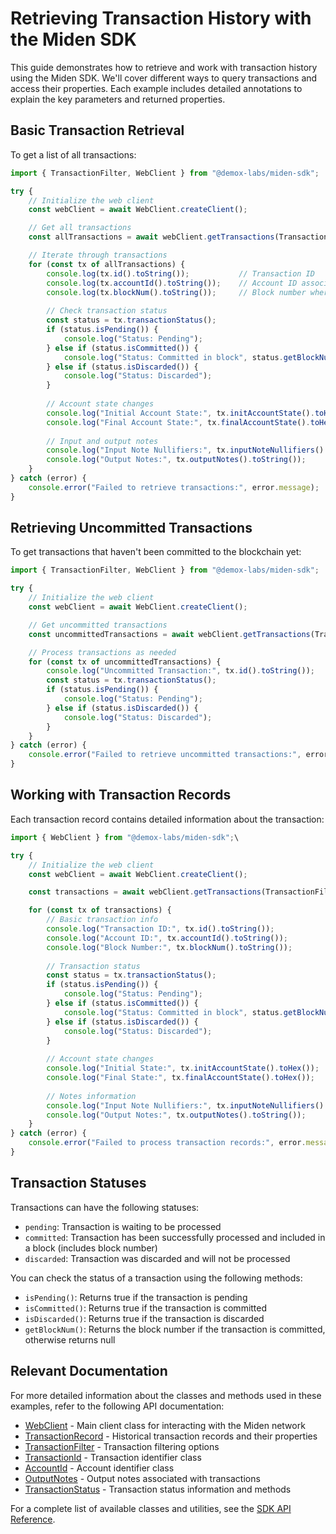 # Retrieving Transaction History with the Miden SDK

This guide demonstrates how to retrieve and work with transaction history using the Miden SDK. We'll cover different ways to query transactions and access their properties. Each example includes detailed annotations to explain the key parameters and returned properties.

## Basic Transaction Retrieval

To get a list of all transactions:

```typescript
import { TransactionFilter, WebClient } from "@demox-labs/miden-sdk";

try {
    // Initialize the web client
    const webClient = await WebClient.createClient();

    // Get all transactions
    const allTransactions = await webClient.getTransactions(TransactionFilter.all());

    // Iterate through transactions
    for (const tx of allTransactions) {
        console.log(tx.id().toString());           // Transaction ID
        console.log(tx.accountId().toString());    // Account ID associated with the transaction
        console.log(tx.blockNum().toString());     // Block number where the transaction was included
        
        // Check transaction status
        const status = tx.transactionStatus();
        if (status.isPending()) {
            console.log("Status: Pending");
        } else if (status.isCommitted()) {
            console.log("Status: Committed in block", status.getBlockNum());
        } else if (status.isDiscarded()) {
            console.log("Status: Discarded");
        }
        
        // Account state changes
        console.log("Initial Account State:", tx.initAccountState().toHex());
        console.log("Final Account State:", tx.finalAccountState().toHex());
        
        // Input and output notes
        console.log("Input Note Nullifiers:", tx.inputNoteNullifiers().map(n => n.toHex()));
        console.log("Output Notes:", tx.outputNotes().toString());
    }
} catch (error) {
    console.error("Failed to retrieve transactions:", error.message);
}
```

## Retrieving Uncommitted Transactions

To get transactions that haven't been committed to the blockchain yet:

```typescript
import { TransactionFilter, WebClient } from "@demox-labs/miden-sdk";

try {
    // Initialize the web client
    const webClient = await WebClient.createClient();

    // Get uncommitted transactions
    const uncommittedTransactions = await webClient.getTransactions(TransactionFilter.uncommitted());

    // Process transactions as needed
    for (const tx of uncommittedTransactions) {
        console.log("Uncommitted Transaction:", tx.id().toString());
        const status = tx.transactionStatus();
        if (status.isPending()) {
            console.log("Status: Pending");
        } else if (status.isDiscarded()) {
            console.log("Status: Discarded");
        }
    }
} catch (error) {
    console.error("Failed to retrieve uncommitted transactions:", error.message);
}
```

## Working with Transaction Records

Each transaction record contains detailed information about the transaction:

```typescript
import { WebClient } from "@demox-labs/miden-sdk";\

try {
    // Initialize the web client
    const webClient = await WebClient.createClient();

    const transactions = await webClient.getTransactions(TransactionFilter.all());

    for (const tx of transactions) {
        // Basic transaction info
        console.log("Transaction ID:", tx.id().toString());
        console.log("Account ID:", tx.accountId().toString());
        console.log("Block Number:", tx.blockNum().toString());
        
        // Transaction status
        const status = tx.transactionStatus();
        if (status.isPending()) {
            console.log("Status: Pending");
        } else if (status.isCommitted()) {
            console.log("Status: Committed in block", status.getBlockNum());
        } else if (status.isDiscarded()) {
            console.log("Status: Discarded");
        }
        
        // Account state changes
        console.log("Initial State:", tx.initAccountState().toHex());
        console.log("Final State:", tx.finalAccountState().toHex());
        
        // Notes information
        console.log("Input Note Nullifiers:", tx.inputNoteNullifiers().map(n => n.toHex()));
        console.log("Output Notes:", tx.outputNotes().toString());
    }
} catch (error) {
    console.error("Failed to process transaction records:", error.message);
}
```

## Transaction Statuses

Transactions can have the following statuses:
- `pending`: Transaction is waiting to be processed
- `committed`: Transaction has been successfully processed and included in a block (includes block number)
- `discarded`: Transaction was discarded and will not be processed

You can check the status of a transaction using the following methods:
- `isPending()`: Returns true if the transaction is pending
- `isCommitted()`: Returns true if the transaction is committed
- `isDiscarded()`: Returns true if the transaction is discarded
- `getBlockNum()`: Returns the block number if the transaction is committed, otherwise returns null

## Relevant Documentation

For more detailed information about the classes and methods used in these examples, refer to the following API documentation:

- [WebClient](docs/src/web-client/api/classes/WebClient.md) - Main client class for interacting with the Miden network
- [TransactionRecord](docs/src/web-client/api/classes/TransactionRecord.md) - Historical transaction records and their properties
- [TransactionFilter](docs/src/web-client/api/classes/TransactionFilter.md) - Transaction filtering options
- [TransactionId](docs/src/web-client/api/classes/TransactionId.md) - Transaction identifier class
- [AccountId](docs/src/web-client/api/classes/AccountId.md) - Account identifier class
- [OutputNotes](docs/src/web-client/api/classes/OutputNotes.md) - Output notes associated with transactions
- [TransactionStatus](docs/src/web-client/api/classes/TransactionStatus.md) - Transaction status information and methods

For a complete list of available classes and utilities, see the [SDK API Reference](docs/src/web-client/api/README.md). 
